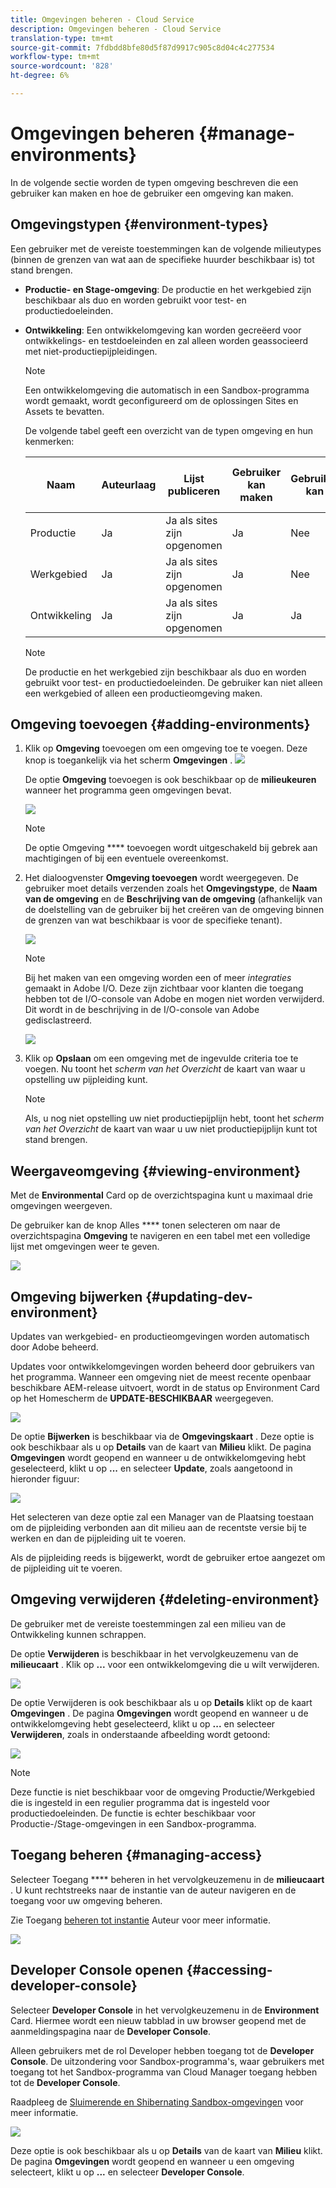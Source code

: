 ```yaml
---
title: Omgevingen beheren - Cloud Service
description: Omgevingen beheren - Cloud Service
translation-type: tm+mt
source-git-commit: 7fdbdd8bfe80d5f87d9917c905c8d04c4c277534
workflow-type: tm+mt
source-wordcount: '828'
ht-degree: 6%

---
```



# Omgevingen beheren {#manage-environments}

In de volgende sectie worden de typen omgeving beschreven die een gebruiker kan maken en hoe de gebruiker een omgeving kan maken.

## Omgevingstypen {#environment-types}

Een gebruiker met de vereiste toestemmingen kan de volgende milieutypes (binnen de grenzen van wat aan de specifieke huurder beschikbaar is) tot stand brengen.

* **Productie- en Stage-omgeving**:
De productie en het werkgebied zijn beschikbaar als duo en worden gebruikt voor test- en productiedoeleinden.

* **Ontwikkeling**: Een ontwikkelomgeving kan worden gecreëerd voor ontwikkelings- en testdoeleinden en zal alleen worden geassocieerd met niet-productiepijpleidingen.

   >[!NOTE]
   >Een ontwikkelomgeving die automatisch in een Sandbox-programma wordt gemaakt, wordt geconfigureerd om de oplossingen Sites en Assets te bevatten.

   De volgende tabel geeft een overzicht van de typen omgeving en hun kenmerken:

   | Naam | Auteurlaag | Lijst publiceren | Gebruiker kan maken | Gebruiker kan | Pijpleiding die in verband kan worden gebracht met het milieu |
   |--- |--- |--- |--- |---|---|
   | Productie | Ja | Ja als sites zijn opgenomen | Ja | Nee | Productiepijpleiding |
   | Werkgebied | Ja | Ja als sites zijn opgenomen | Ja | Nee | Productiepijpleiding |
   | Ontwikkeling | Ja | Ja als sites zijn opgenomen | Ja | Ja | Niet-productiepijpleiding |

   >[!NOTE]
   >De productie en het werkgebied zijn beschikbaar als duo en worden gebruikt voor test- en productiedoeleinden.  De gebruiker kan niet alleen een werkgebied of alleen een productieomgeving maken.

## Omgeving toevoegen {#adding-environments}

1. Klik op **Omgeving** toevoegen om een omgeving toe te voegen. Deze knop is toegankelijk via het scherm **Omgevingen** .
   ![](assets/environments-tab.png)

   De optie **Omgeving** toevoegen is ook beschikbaar op de **milieukeuren** wanneer het programma geen omgevingen bevat.

   ![](assets/no-environments.png)

   >[!NOTE]
   >De optie Omgeving **** toevoegen wordt uitgeschakeld bij gebrek aan machtigingen of bij een eventuele overeenkomst.

1. Het dialoogvenster **Omgeving toevoegen** wordt weergegeven. De gebruiker moet details verzenden zoals het **Omgevingstype**, de **Naam van de omgeving** en de **Beschrijving van de omgeving** (afhankelijk van de doelstelling van de gebruiker bij het creëren van de omgeving binnen de grenzen van wat beschikbaar is voor de specifieke tenant).

   ![](assets/add-environment2.png)

   >[!NOTE]
   >Bij het maken van een omgeving worden een of meer *integraties* gemaakt in Adobe I/O. Deze zijn zichtbaar voor klanten die toegang hebben tot de I/O-console van Adobe en mogen niet worden verwijderd. Dit wordt in de beschrijving in de I/O-console van Adobe gedisclastreerd.

   ![](assets/add-environment-image1.png)

1. Klik op **Opslaan** om een omgeving met de ingevulde criteria toe te voegen.  Nu toont het *scherm van het Overzicht* de kaart van waar u opstelling uw pijpleiding kunt.

   >[!NOTE]
   >Als, u nog niet opstelling uw niet productiepijplijn hebt, toont het *scherm van het Overzicht* de kaart van waar u uw niet productiepijplijn kunt tot stand brengen.


## Weergaveomgeving {#viewing-environment}

Met de **Environmental** Card op de overzichtspagina kunt u maximaal drie omgevingen weergeven.

De gebruiker kan de knop Alles **** tonen selecteren om naar de overzichtspagina **Omgeving** te navigeren en een tabel met een volledige lijst met omgevingen weer te geven.

![](assets/environment-view1.png)


## Omgeving bijwerken {#updating-dev-environment}

Updates van werkgebied- en productieomgevingen worden automatisch door Adobe beheerd.

Updates voor ontwikkelomgevingen worden beheerd door gebruikers van het programma. Wanneer een omgeving niet de meest recente openbaar beschikbare AEM-release uitvoert, wordt in de status op Environment Card op het Homescherm de **UPDATE-BESCHIKBAAR** weergegeven.

![](assets/update-environ-1.png)


De optie **Bijwerken** is beschikbaar via de **Omgevingskaart** .
Deze optie is ook beschikbaar als u op **Details** van de kaart van **Milieu** klikt. De pagina **Omgevingen** wordt geopend en wanneer u de ontwikkelomgeving hebt geselecteerd, klikt u op **...** en selecteer **Update**, zoals aangetoond in hieronder figuur:

![](assets/environments-screen-update.png)

Het selecteren van deze optie zal een Manager van de Plaatsing toestaan om de pijpleiding verbonden aan dit milieu aan de recentste versie bij te werken en dan de pijpleiding uit te voeren.

Als de pijpleiding reeds is bijgewerkt, wordt de gebruiker ertoe aangezet om de pijpleiding uit te voeren.

## Omgeving verwijderen {#deleting-environment}

De gebruiker met de vereiste toestemmingen zal een milieu van de Ontwikkeling kunnen schrappen.

De optie **Verwijderen** is beschikbaar in het vervolgkeuzemenu van de **milieucaart** . Klik op **...** voor een ontwikkelomgeving die u wilt verwijderen.

![](assets/environ-delete.png)

De optie Verwijderen is ook beschikbaar als u op **Details** klikt op de kaart **Omgevingen** . De pagina **Omgevingen** wordt geopend en wanneer u de ontwikkelomgeving hebt geselecteerd, klikt u op **...** en selecteer **Verwijderen**, zoals in onderstaande afbeelding wordt getoond:

![](assets/environ-delete-2.png)


>[!NOTE]
>
>Deze functie is niet beschikbaar voor de omgeving Productie/Werkgebied die is ingesteld in een regulier programma dat is ingesteld voor productiedoeleinden. De functie is echter beschikbaar voor Productie-/Stage-omgevingen in een Sandbox-programma.

## Toegang beheren {#managing-access}

Selecteer Toegang **** beheren in het vervolgkeuzemenu in de **milieucaart** . U kunt rechtstreeks naar de instantie van de auteur navigeren en de toegang voor uw omgeving beheren.

Zie Toegang [beheren tot instantie](/help/onboarding/getting-access-to-aem-in-cloud/navigation.md#manage-access-aem) Auteur voor meer informatie.

![](assets/environ-manage-access.png)


## Developer Console openen {#accessing-developer-console}

Selecteer **Developer Console** in het vervolgkeuzemenu in de **Environment** Card. Hiermee wordt een nieuw tabblad in uw browser geopend met de aanmeldingspagina naar de **Developer Console**.

Alleen gebruikers met de rol Developer hebben toegang tot de **Developer Console**. De uitzondering voor Sandbox-programma&#39;s, waar gebruikers met toegang tot het Sandbox-programma van Cloud Manager toegang hebben tot de **Developer Console**.

Raadpleeg de [Sluimerende en Shibernating Sandbox-omgevingen](https://docs.adobe.com/content/help/en/experience-manager-cloud-service/onboarding/getting-access/cloud-service-programs/sandbox-programs.html#hibernating-introduction) voor meer informatie.


![](assets/environ-dev-console.png)

Deze optie is ook beschikbaar als u op **Details** van de kaart van **Milieu** klikt. De pagina **Omgevingen** wordt geopend en wanneer u een omgeving selecteert, klikt u op **...** en selecteer **Developer Console**.

